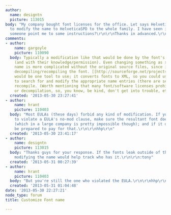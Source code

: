 ```yaml
---
author:
  name: designtn
  picture: 113015
body: "My company bought font licenses for the office. Let says Helvetica. I want
  to modify the name to HelveticaSPD to the whole family. I have seen it done, can
  someone point me to some instructions?\r\n\r\nThanks in advanced.\r\n:tony"
comments:
- author:
    name: gargoyle
    picture: 110090
  body: Typically a modification like that would be done by the font's author/licensor
    (and with their knowledge/permission). Even changing something as simple as the
    name is more complicated without the original source files, since it involves
    decompiling/recompiling the font. [[http://sourceforge.net/projects/fonttools/|TTX]]
    would be one tool to use; it converts fonts to XML, so you could use a text editor
    to search for and modify the appropriate name entries (there are several), then
    recompile. (Worth mentioning that many font/software licenses prohibit modification
    or decompilation, so, you know, be kind, don't get into trouble, etc.)
  created: '2013-05-30 23:27:41'
- author:
    name: hrant
    picture: 110403
  body: "Most EULAs (these days) forbid any kind of modification. If you do decide
    to violate a EULA's no-mod clause, make sure the resultant font doesn't leak out
    (which in a large company is pretty impossible though); and if it does leak out,
    be prepared to pay for that.\r\n\r\nhhp\r\n"
  created: '2013-05-30 23:41:17'
- author:
    name: designtn
    picture: 113015
  body: "Thanks guys for your response. If the fonts leak outside of the company,
    modifying the name would help track who has it.\r\n\r\n:tony"
  created: '2013-05-31 00:27:39'
- author:
    name: hrant
    picture: 110403
  body: "But you're still the one who violated the EULA.\r\n\r\nhhp\r\n"
  created: '2013-05-31 01:04:48'
date: '2013-05-30 22:27:21'
node_type: forum
title: Customize Font name

---
```

